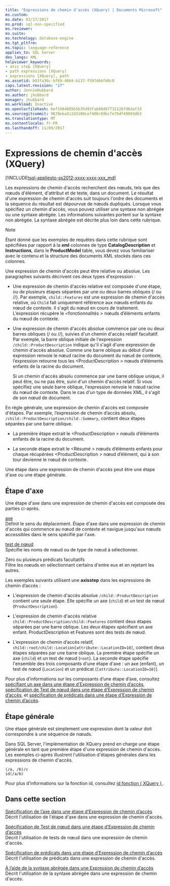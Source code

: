 ```yaml
---
title: "Expressions de chemin d’accès (XQuery) | Documents Microsoft"
ms.custom: 
ms.date: 03/17/2017
ms.prod: sql-non-specified
ms.reviewer: 
ms.suite: 
ms.technology: database-engine
ms.tgt_pltfrm: 
ms.topic: language-reference
applies_to: SQL Server
dev_langs: XML
helpviewer_keywords:
- axis step [XQuery]
- path expressions [XQuery]
- expressions [XQuery], path
ms.assetid: b93fa36c-bf69-46b9-b137-f597d66fd0c0
caps.latest.revision: "27"
author: JennieHubbard
ms.author: jhubbard
manager: jhubbard
ms.workload: Inactive
ms.openlocfilehash: 6ef1984885b5b35d93fa680d677321287d6daf33
ms.sourcegitcommit: 9678eba3c2d3100cef408c69bcfe76df49803d63
ms.translationtype: MT
ms.contentlocale: fr-FR
ms.lasthandoff: 11/09/2017
---
```

# <a name="path-expressions-xquery"></a>Expressions de chemin d'accès (XQuery)
[!INCLUDE[tsql-appliesto-ss2012-xxxx-xxxx-xxx_md](../includes/tsql-appliesto-ss2012-xxxx-xxxx-xxx-md.md)]

  Les expressions de chemin d'accès recherchent des nœuds, tels que des nœuds d'élément, d'attribut et de texte, dans un document. Le résultat d'une expression de chemin d'accès suit toujours l'ordre des documents et la séquence du résultat est dépourvue de nœuds dupliqués. Lorsque vous spécifiez un chemin d'accès, vous pouvez utiliser une syntaxe non abrégée ou une syntaxe abrégée. Les informations suivantes portent sur la syntaxe non abrégée. La syntaxe abrégée est décrite plus loin dans cette rubrique.  
  
> [!NOTE]  
>  Étant donné que les exemples de requêtes dans cette rubrique sont spécifiées par rapport à la **xml** colonnes de type **CatalogDescription** et **Instructions**, dans le **ProductModel** table, vous devez vous familiariser avec le contenu et la structure des documents XML stockés dans ces colonnes.  
  
 Une expression de chemin d'accès peut être relative ou absolue. Les paragraphes suivants décrivent ces deux types d'expression :  
  
-   Une expression de chemin d'accès relative est composée d'une étape, ou de plusieurs étapes séparées par une ou deux barres obliques (/ ou //). Par exemple, `child::Features` est une expression de chemin d'accès relative, où `Child` fait uniquement référence aux nœuds enfants du nœud de contexte. Il s'agit du nœud en cours de traitement. L’expression récupère le \<fonctionnalités > nœuds d’éléments enfants du nœud de contexte.  
  
-   Une expression de chemin d'accès absolue commence par une ou deux barres obliques (/ ou //), suivies d'un chemin d'accès relatif facultatif. Par exemple, la barre oblique initiale de l'expression `/child::ProductDescription` indique qu'il s'agit d'une expression de chemin d'accès absolue. Comme une barre oblique au début d’une expression renvoie le nœud racine du document du nœud de contexte, l’expression retourne tous les \<ProductDescription > nœuds d’éléments enfants de la racine du document.  
  
     Si un chemin d'accès absolu commence par une barre oblique unique, il peut être, ou ne pas être, suivi d'un chemin d'accès relatif. Si vous spécifiez une seule barre oblique, l'expression renvoie le nœud racine du nœud de contexte. Dans le cas d'un type de données XML, il s'agit de son nœud de document.  
  
 En règle générale, une expression de chemin d'accès est composée d'étapes. Par exemple, l’expression de chemin d’accès absolu, `/child::ProductDescription/child::Summary`, contient deux étapes séparées par une barre oblique.  
  
-   La première étape extrait le \<ProductDescription > nœuds d’éléments enfants de la racine du document.  
  
-   La seconde étape extrait le \<Résumé > nœuds d’éléments enfants pour chaque récupérées \<ProductDescription > nœud d’élément, qui à son tour devienne le nœud de contexte.  
  
 Une étape dans une expression de chemin d'accès peut être une étape d'axe ou une étape générale.  
  
## <a name="axis-step"></a>Étape d'axe  
 Une étape d'axe dans une expression de chemin d'accès est composée des parties ci-après.  
  
 [axe](../xquery/path-expressions-specifying-axis.md)  
 Définit le sens du déplacement. Étape d'axe dans une expression de chemin d'accès qui commence au nœud de contexte et navigue jusqu'aux nœuds accessibles dans le sens spécifié par l'axe.  
  
 [test de nœud](../xquery/path-expressions-specifying-node-test.md)  
 Spécifie les noms de nœud ou de type de nœud à sélectionner.  
  
 Zéro ou plusieurs prédicats facultatifs  
 Filtre les nœuds en sélectionnant certains d'entre eux et en rejetant les autres.  
  
 Les exemples suivants utilisent une **axisstep** dans les expressions de chemin d’accès :  
  
-   L'expression de chemin d'accès absolue `/child::ProductDescription` contient une seule étape. Elle spécifie un axe (`child`) et un test de nœud (`ProductDescription`).  
  
-   L'expression de chemin d'accès relative `child::ProductDescription/child::Features` contient deux étapes séparées par une barre oblique. Les deux étapes spécifient un axe enfant. ProductDescription et Features sont des tests de nœud.  
  
-   L’expression de chemin d’accès relatif, `child::root/child::Location[attribute::LocationID=10]`, contient deux étapes séparées par une barre oblique. La première étape spécifie un axe (`child`) et un test de nœud (`root`). La seconde étape spécifie l'ensemble des trois composants d'une étape d'axe : un axe (enfant), un test de nœud (`Location`) et un prédicat (`[attribute::LocationID=10]`).  
  
 Pour plus d’informations sur les composants d’une étape d’axe, consultez [spécifiant un axe dans une étape d’Expression de chemin d’accès](../xquery/path-expressions-specifying-axis.md), [spécification de Test de nœud dans une étape d’Expression de chemin d’accès](../xquery/path-expressions-specifying-node-test.md), et [spécification de prédicats dans une étape d’Expression de chemin d’accès](../xquery/path-expressions-specifying-predicates.md).  
  
## <a name="general-step"></a>Étape générale  
 Une étape générale est simplement une expression dont la valeur doit correspondre à une séquence de nœuds.  
  
 Dans SQL Server, l'implémentation de XQuery prend en charge une étape générale en tant que première étape d'une expression de chemin d'accès. Les exemples ci-après illustrent l'utilisation d'étapes générales dans les expressions de chemin d'accès.  
  
```  
(/a, /b)/c  
id(/a/b)  
```  
  
 Pour plus d’informations sur la fonction id, consultez [id fonction &#40; XQuery &#41; ](../xquery/functions-on-sequences-id.md).  
  
## <a name="in-this-section"></a>Dans cette section  
 [Spécification de l’axe dans une étape d’Expression de chemin d’accès](../xquery/path-expressions-specifying-axis.md)  
 Décrit l'utilisation de l'étape d'axe dans une expression de chemin d'accès.  
  
 [Spécification de Test de nœud dans une étape d’Expression de chemin d’accès](../xquery/path-expressions-specifying-node-test.md)  
 Décrit l'utilisation de tests de nœud dans une expression de chemin d'accès.  
  
 [Spécification de prédicats dans une étape d’Expression de chemin d’accès](../xquery/path-expressions-specifying-predicates.md)  
 Décrit l'utilisation de prédicats dans une expression de chemin d'accès.  
  
 [À l’aide de la syntaxe abrégée dans une Expression de chemin d’accès](../xquery/path-expressions-using-abbreviated-syntax.md)  
 Décrit l'utilisation de la syntaxe abrégée dans une expression de chemin d'accès.  
  
  
